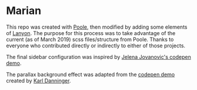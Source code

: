 # Marian

This repo was created with [Poole](http://getpoole.com/), then modified by adding some elements of [Lanyon](http://lanyon.getpoole.com/). The purpose for this process was to take advantage of the current (as of March 2019) scss files/structure from Poole. Thanks to everyone who contributed directly or indirectly to either of those projects.

The final sidebar configuration was inspired by [Jelena Jovanovic's codepen demo](https://codepen.io/plavookac/full/qomrMw).

The parallax background effect was adapted from the [codepen demo](https://codepen.io/karldanninger/pen/NwzMzN) created by [Karl Danninger](https://www.okgrow.com/posts/css-only-parallax).
